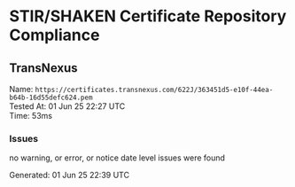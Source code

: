 # STIR/SHAKEN Certificate Repository Compliance

## TransNexus

Name: `https://certificates.transnexus.com/622J/363451d5-e10f-44ea-b64b-16d55defc624.pem`\
Tested At: 01 Jun 25 22:27 UTC\
Time: 53ms

### Issues

no warning, or error, or notice date level issues were found

Generated: 01 Jun 25 22:39 UTC